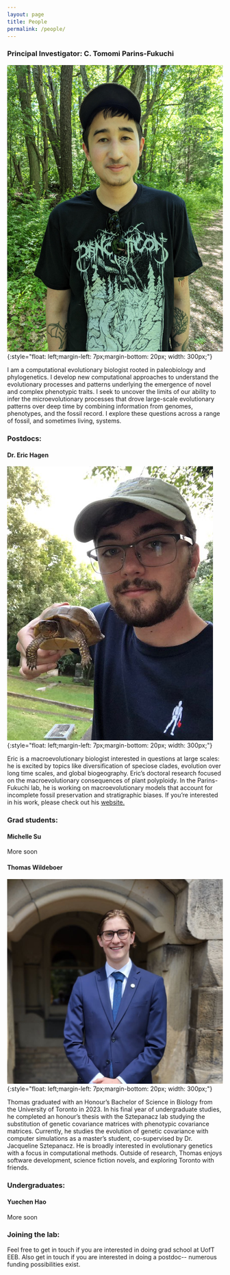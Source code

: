 ```yaml
---
layout: page
title: People
permalink: /people/
---
```



### Principal Investigator: C. Tomomi Parins-Fukuchi

![tpf](/assets/img/cjf.jpg){:style="float: left;margin-left: 7px;margin-bottom: 20px; width: 300px;"}  

I am a computational evolutionary biologist rooted in paleobiology and phylogenetics. I develop new computational approaches to understand the evolutionary processes and patterns underlying the emergence of novel and complex phenotypic traits. I seek to uncover the limits of our ability to infer the microevolutionary processes that drove large-scale evolutionary patterns over deep time by combining information from genomes, phenotypes, and the fossil record. I explore these questions across a range of fossil, and sometimes living, systems.




### Postdocs:


#### Dr. Eric Hagen

![eric](/assets/img/eric_hagen_pic.png){:style="float: left;margin-left: 7px;margin-bottom: 20px; width: 300px;"}  

Eric is a macroevolutionary biologist interested in questions at large scales: he is excited by topics like diversification of speciose clades, evolution over long time scales, and global biogeography. Eric’s doctoral research focused on the macroevolutionary consequences of plant polyploidy. In the Parins-Fukuchi lab, he is working on macroevolutionary models that account for incomplete fossil preservation and stratigraphic biases. If you’re interested in his work, please check out his [website.](https://erichagen.github.io/)



### Grad students:


#### Michelle Su

More soon 


#### Thomas Wildeboer

![eric](/assets/img/thomas_w.jpg){:style="float: left;margin-left: 7px;margin-bottom: 20px; width: 300px;"}  

Thomas graduated with an Honour’s Bachelor of Science in Biology from the University of Toronto in 2023. In his final year of undergraduate studies, he completed an honour’s thesis with the Sztepanacz lab studying the substitution of genetic covariance matrices with phenotypic covariance matrices. Currently, he studies the evolution of genetic covariance with computer simulations as a master’s student, co-supervised by Dr. Jacqueline Sztepanacz. He is broadly interested in evolutionary genetics with a focus in computational methods. Outside of research, Thomas enjoys software development, science fiction novels, and exploring Toronto with friends.


### Undergraduates:

#### Yuechen Hao

More soon

### Joining the lab:


Feel free to get in touch if you are interested in doing grad school at UofT EEB. Also get in touch if you are interested in doing a postdoc-- numerous funding possibilities exist.

